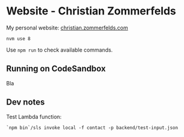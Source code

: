 # Website - Christian Zommerfelds

My personal website: [christian.zommerfelds.com](http://christian.zommerfelds.com)

```
nvm use 8
```

Use `npm run` to check available commands.

## Running on CodeSandbox

Bla

## Dev notes

Test Lambda function:

```
`npm bin`/sls invoke local -f contact -p backend/test-input.json
```
